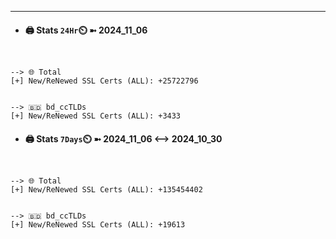 

---
- #### 🖨️ **Stats** `24Hr`⏲️ ➼ 2024_11_06
```console


--> 🌐 Total
[+] New/ReNewed SSL Certs (ALL): +25722796


--> 🇧🇩 bd_ccTLDs
[+] New/ReNewed SSL Certs (ALL): +3433

```

- #### 🖨️ **Stats** `7Days`⏲️ ➼ 2024_11_06 <--> 2024_10_30
```console


--> 🌐 Total
[+] New/ReNewed SSL Certs (ALL): +135454402


--> 🇧🇩 bd_ccTLDs
[+] New/ReNewed SSL Certs (ALL): +19613

```

